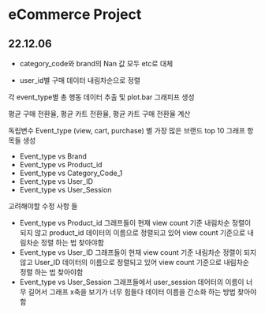 # eCommerce Project

## 22.12.06

- category_code와 brand의 Nan 값 모두 etc로 대체

- user_id별 구매 데이터 내림차순으로 정렬

각 event_type별 총 행동 데이터 추출 및 plot.bar 그래피프 생성

평균 구매 전환율, 평균 카트 전환율, 평균 카트 구매 전환율 계산

독립변수 Event_type (view, cart, purchase) 별 가장 많은 브랜드 top 10 그래프 항목들 생성
- Event_type vs Brand
- Event_type vs Product_id
- Event_type vs Category_Code_1
- Event_type vs User_ID
- Event_type vs User_Session

고려해야할 수정 사항 들
 - Event_type vs Product_id 그래프들이 현재 view count 기준 내림차순 정렬이 되지 않고 product_id 데이터의 이름으로 정렬되고 있어 view count 기준으로 내림차순 정렬 하는 법 찾아야함
 - Event_type vs User_ID 그래프들이 현재 view count 기준 내림차순 정렬이 되지 않고 User_ID 데이터의 이름으로 정렬되고 있어 view count 기준으로 내림차순 정렬 하는 법 찾아야함
 - Event_type vs User_Session 그래프들에서 user_session 데어터의 이름이 너무 길어서 그래프 x축을 보기가 너무 힘들다 데이터 이름을 간소화 하는 방법 찾아야함
